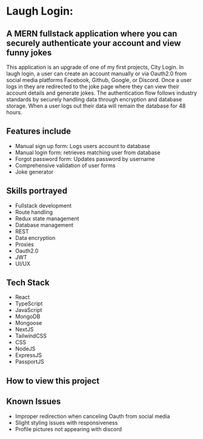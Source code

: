 # Laugh Login: 

## A MERN fullstack application where you can securely authenticate your account and view funny jokes

This application is an upgrade of one of my first projects, City Login. In laugh login, a user can create an account manually or via Oauth2.0 from social media platforms Facebook, Github, Google, or Discord. Once a user logs in they are redirected to the joke page where they can view their account details and generate jokes. The authentication flow follows industry standards by securely handling data through encryption and database storage. When a user logs out their data will remain the database for 48 hours.

## Features include
* Manual sign up form: Logs users account to database
* Manual login form: retrieves matching user from database
* Forgot password form: Updates password by username
* Comprehensive validation of user forms
* Joke generator

## Skills portrayed
* Fullstack development
* Route handling
* Redux state management
* Database management
* REST
* Data encryption
* Proxies
* Oauth2.0
* JWT
* UI/UX

## Tech Stack
* React
* TypeScript
* JavaScript
* MongoDB
* Mongoose
* NextJS
* TailwindCSS
* CSS
* NodeJS
* ExpressJS
* PassportJS

## How to view this project

## Known Issues
* Improper redirection when canceling Oauth from social media
* Slight styling issues with responsiveness
* Profile pictures not appearing with discord

